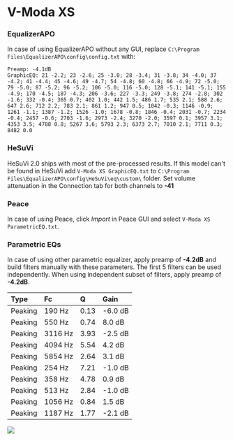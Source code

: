 # V-Moda XS

### EqualizerAPO
In case of using EqualizerAPO without any GUI, replace `C:\Program Files\EqualizerAPO\config\config.txt`
with:
```
Preamp: -4.1dB
GraphicEQ: 21 -2.2; 23 -2.6; 25 -3.0; 28 -3.4; 31 -3.8; 34 -4.0; 37 -4.2; 41 -4.4; 45 -4.6; 49 -4.7; 54 -4.8; 60 -4.8; 66 -4.9; 72 -5.0; 79 -5.0; 87 -5.2; 96 -5.2; 106 -5.0; 116 -5.0; 128 -5.1; 141 -5.1; 155 -4.9; 170 -4.5; 187 -4.3; 206 -3.6; 227 -3.3; 249 -3.8; 274 -2.8; 302 -1.6; 332 -0.4; 365 0.7; 402 1.0; 442 1.5; 486 1.7; 535 2.1; 588 2.6; 647 2.6; 712 2.2; 783 2.1; 861 1.2; 947 0.5; 1042 -0.3; 1146 -0.9; 1261 -1.1; 1387 -1.2; 1526 -1.0; 1678 -0.8; 1846 -0.4; 2031 -0.7; 2234 -0.4; 2457 -0.6; 2703 -1.6; 2973 -2.4; 3270 -2.0; 3597 0.1; 3957 3.1; 4353 3.5; 4788 0.8; 5267 3.6; 5793 2.3; 6373 2.7; 7010 2.1; 7711 0.3; 8482 0.0
```

### HeSuVi
HeSuVi 2.0 ships with most of the pre-processed results. If this model can't be found in HeSuVi add
`V-Moda XS GraphicEQ.txt` to `C:\Program Files\EqualizerAPO\config\HeSuVi\eq\custom\` folder.
Set volume attenuation in the Connection tab for both channels to **-41**

### Peace
In case of using Peace, click *Import* in Peace GUI and select `V-Moda XS ParametricEQ.txt`.

### Parametric EQs
In case of using other parametric equalizer, apply preamp of **-4.2dB** and build filters manually
with these parameters. The first 5 filters can be used independently.
When using independent subset of filters, apply preamp of **-4.2dB**.

| Type    | Fc      |    Q | Gain    |
|:--------|:--------|:-----|:--------|
| Peaking | 190 Hz  | 0.13 | -6.0 dB |
| Peaking | 550 Hz  | 0.74 | 8.0 dB  |
| Peaking | 3116 Hz | 3.93 | -2.5 dB |
| Peaking | 4094 Hz | 5.54 | 4.2 dB  |
| Peaking | 5854 Hz | 2.64 | 3.1 dB  |
| Peaking | 254 Hz  | 7.21 | -1.0 dB |
| Peaking | 358 Hz  | 4.78 | 0.9 dB  |
| Peaking | 513 Hz  | 2.84 | -1.0 dB |
| Peaking | 1056 Hz | 0.84 | 1.5 dB  |
| Peaking | 1187 Hz | 1.77 | -2.1 dB |

![](https://raw.githubusercontent.com/jaakkopasanen/AutoEq/master/results/innerfidelity/sbaf-serious/V-Moda%20XS/V-Moda%20XS.png)